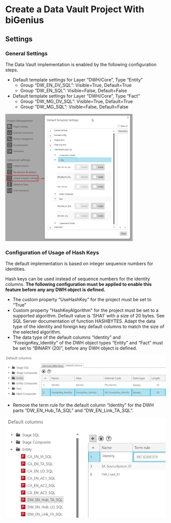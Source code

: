 # Create a Data Vault Project With biGenius

## Settings

### General Settings
The Data Vault implementation is enabled by the following configuration steps.
* Default template settings for Layer “DWH/Core”, Type “Entity”
  * Group “DW_EN_DV_SQL”: Visible=True, Default=True
  * Group “DW_EN_SQL”: Visible=False, Default=False
* Default template settings for Layer “DWH/Core”, Type “Fact”
  * Group “DW_MG_DV_SQL”: Visible=True, Default=True
  * Group “DW_MG_SQL”: Visible=False, Default=False

<img src="/images/DefaultTemplateSettingsForDV.png" data-canonical-src="/images/DefaultTemplateSettingsForDV.png" width="400" height="400" />

### Configuration of Usage of Hash Keys
The default implementation is based on integer sequence numbers for identities.

Hash keys can be used instead of sequence numbers for the identity columns. __The following configuration must be applied to enable this feature before any any DWH object is defined.__
*	The custom property “UseHashKey” for the project must be set to “True”
*	Custom property "HashKeyAlgorithm" for the project must be set to a supported algorithm. Default value is 'SHA1' with a size of 20 bytes. See SQL Server documentation of function HASHBYTES. 
Adapt the data type of the identity and foreign key default columns to match the size of the selected algorithm.
*	The data type of the default columns “Identity” and “ForeignKey_Identity” of the DWH object types “Entity” and “Fact” must be set to “BINARY (20)”, before any DWH object is defined.

<img src="/images/SettingHash1.png" data-canonical-src="/images/SettingHash1.png" width="600" />

*	Remove the term rule for the default column “Identity” for the DWH parts “DW_EN_Hub_TA_SQL” and “DW_EN_Link_TA_SQL”.

<img src="/images/SettingHash2.png" data-canonical-src="/images/SettingHash2.png" width="600" />
